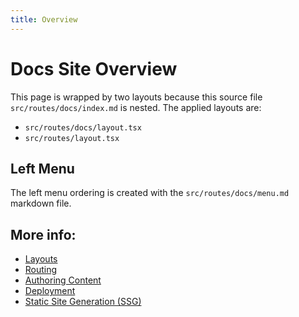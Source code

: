 ```yaml
---
title: Overview
---
```


# Docs Site Overview

This page is wrapped by two layouts because this source file `src/routes/docs/index.md` is nested. The applied layouts are:

-   `src/routes/docs/layout.tsx`
-   `src/routes/layout.tsx`

## Left Menu

The left menu ordering is created with the `src/routes/docs/menu.md` markdown file.

## More info:

-   [Layouts](https://qwik.builder.io/qwikcity/layout/overview/)
-   [Routing](https://qwik.builder.io/qwikcity/routing/overview/)
-   [Authoring Content](https://qwik.builder.io/qwikcity/content/component/)
-   [Deployment](https://qwik.builder.io/deployments/overview/)
-   [Static Site Generation (SSG)](https://qwik.builder.io/qwikcity/static-site-generation/overview/)
